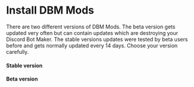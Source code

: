 # Install DBM Mods

There are two different versions of DBM Mods. The beta version gets updated very often but can contain updates which are destroying your Discord Bot Maker. The stable versions updates were tested by beta users before and gets normally updated every 14 days. Choose your version carefully.

#### Stable version

#### Beta version




